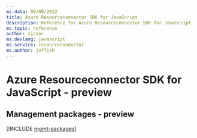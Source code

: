 ```yaml
---
ms.data: 09/09/2022
title: Azure Resourceconnector SDK for JavaScript
description: Reference for Azure Resourceconnector SDK for JavaScript
ms.topic: reference
author: xirzec
ms.devlang: javascript
ms.service: resourceconnector
ms.author: jeffish
---
```

# Azure Resourceconnector SDK for JavaScript - preview

## Management packages - preview
[!INCLUDE [mgmt-packages](resourceconnector-mgmt-index.md)]